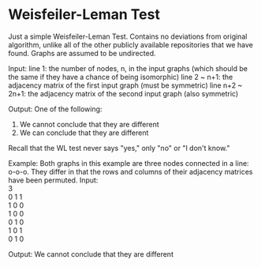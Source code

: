 # Weisfeiler-Leman Test
Just a simple Weisfeiler-Leman Test. Contains no deviations from original algorithm, unlike all of the other publicly available repositories that we have found.
Graphs are assumed to be undirected. 

Input:
line 1: the number of nodes, n, in the input graphs (which should be the same if they have a chance of being isomorphic)
line 2 ~ n+1: the adjacency matrix of the first input graph (must be symmetric)
line n+2 ~ 2n+1: the adjacency matrix of the second input graph (also symmetric)

Output:
One of the following:
1. We cannot conclude that they are different
2. We can conclude that they are different

Recall that the WL test never says "yes," only "no" or "I don't know."

Example: 
Both graphs in this example are three nodes connected in a line: o-o-o. They differ in that the rows and columns of their adjacency matrices have been permuted. 
Input: <br>
3<br> 
0 1 1 <br> 
1 0 0 <br> 
1 0 0 <br> 
0 1 0<br> 
1 0 1 <br> 
0 1 0<br> 

Output:
We cannot conclude that they are different
